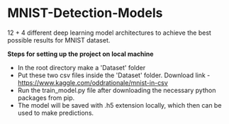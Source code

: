 # MNIST-Detection-Models
12 + 4 different deep learning model architectures to achieve the best possible results for MNIST dataset.

**Steps for setting up the project on local machine**

  + In the root directory make a 'Dataset' folder
  + Put these two csv files inside the 'Dataset' folder. Download link - https://www.kaggle.com/oddrationale/mnist-in-csv
  + Run the train_model.py file after downloading the necessary python packages from pip.
  + The model will be saved with .h5 extension locally, which then can be used to make predictions.
